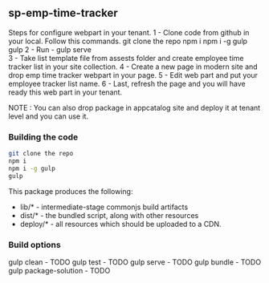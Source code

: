 ## sp-emp-time-tracker

Steps for configure webpart in your tenant.
1 - Clone code from github in your local. Follow this commands.
    git clone the repo
    npm i
    npm i -g gulp
    gulp
2 - Run -  gulp serve    
3 - Take list template file from assests folder and create employee time tracker list in your site collection.
4 - Create a new page in modern site and drop emp time tracker webpart  in your page.
5 - Edit web part and put your employee tracker list name.
6 - Last, refresh the page and you will have ready this web part in your tenant.

NOTE : 
You can also drop package in appcatalog site and deploy it at tenant level and you can use it.


### Building the code

```bash
git clone the repo
npm i
npm i -g gulp
gulp
```

This package produces the following:

* lib/* - intermediate-stage commonjs build artifacts
* dist/* - the bundled script, along with other resources
* deploy/* - all resources which should be uploaded to a CDN.

### Build options

gulp clean - TODO
gulp test - TODO
gulp serve - TODO
gulp bundle - TODO
gulp package-solution - TODO
